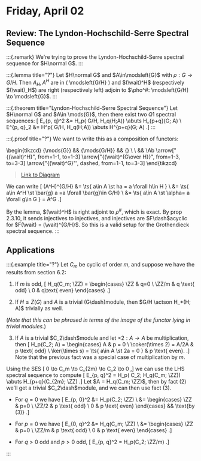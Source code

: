 # Friday, April 02

## Review: The Lyndon-Hochschild-Serre Spectral Sequence 

:::{.remark}
We're trying to prove the Lyndon-Hochschild-Serre spectral sequence for $H\normal G$.
:::

:::{.lemma title="?"}
Let $H\normal G$ and $A\in\modsleft{G}$ with $\rho: G\to G/H$.
Then $A_H, A^H$ are in \( \modsleft{G/H} \) and $(\wait)^H$ (respectively $(\wait)_H$) are right (respectively left) adjoin to $\pho^\#: \modsleft{G/H] \to \modsleft{G}$.
:::

:::{.theorem title="Lyndon-Hochschild-Serre Spectral Sequence"}
Let $H\normal G$ and $A\in \mods{G}$, then there exist two $Q1$ spectral sequences:
\[
E_{p, q}^2 &= H_p( G/H, H_q(H;A)) \abuts H_{p+q}(G; A) \\
E^{p, q}_2 &= H^p( G/H, H_q(H;A)) \abuts H^{p+q}(G; A) 
.\]
:::

:::{.proof title="?"}
We want to write this as a composition of functors:

\begin{tikzcd}
	{\mods{G}} && {\mods{G/H}} && {} \\
	\\
	&& \Ab
	\arrow["{(\wait)^H}", from=1-1, to=1-3]
	\arrow["{(\wait)^{G\over H}}", from=1-3, to=3-3]
	\arrow["{(\wait)^G}"', dashed, from=1-1, to=3-3]
\end{tikzcd}

> [Link to Diagram](https://q.uiver.app/?q=WzAsNCxbMCwwLCJcXG1vZHN7R30iXSxbMiwwLCJcXG1vZHN7Ry9IfSJdLFsyLDIsIlxcQWIiXSxbNCwwXSxbMCwxLCIoXFx3YWl0KV5IIl0sWzEsMiwiKFxcd2FpdClee0dcXG92ZXIgSH0iXSxbMCwyLCIoXFx3YWl0KV5HIiwyLHsic3R5bGUiOnsiYm9keSI6eyJuYW1lIjoiZGFzaGVkIn19fV1d)

We can write 
\[
(A^H)^{G/H} 
&= \ts{ a\in A \st ha = a \forall h\in H } \\
&= \ts{ a\in A^H \st \bar{g} a =a \forall \bar{g}\in G/H} \\
&= \ts{ a\in A \st \alpha= a \forall g\in G } = A^G
.\]

By the lemma, $(\wait)^H$ is right adjoint to $\rho^{\#}$, which is exact.
By prop 2.3.10, it sends injectives to injectives, and injectives are $F\dash$acyclic for $F(\wait) = (\wait)^{G/H}$.
So this is a valid setup for the Grothendieck spectral sequence.
:::


## Applications


:::{.example title="?"}
Let $C_m$ be cyclic of order $m$, and suppose we have the results from section 6.2:

1. If $m$ is odd, 
\[
H_q(C_m; \ZZ) = 
\begin{cases}
\ZZ & q=0 
\\
\ZZ/m & q \text{ odd} \\
0 & q\text{ even}
\end{cases}
.\]

2. If $H\leq Z(G)$ and $A$ is a trivial \(G\dash\)module, then $G/H \actson H_*(H; A)$ trivially as well.
  
  (*Note that this can be phrased in terms of the image of the functor lying in trivial modules.*)

3. If $A$ is a trivial $C_2\dash$module and let $\times 2:A\to A$ be multiplication, then
\[
H_p(C_2; A)
=
\begin{cases}
A & p = 0 
\\
\coker(\times 2) = A/2A & p \text{ odd}
\\
\ker(\times s) = \ts{ a\in A \st 2a = 0 } & p \text{ even}.
.\]
  Note that the previous fact was a special case of multiplication by $m$.

Using the SES
\[
0 \to C_m \to C_{2m} \to C_2 \to 0
,\]
we can use the LHS spectral sequence to compute
\[
E_{p, q}^2 = H_p( C_2; H_q(C_m; \ZZ)) \abuts H_{p+q}(C_{2m}; \ZZ)
.\]
Let $A = H_q(C_m; \ZZ)$, then by fact (2) we'll get a trivial $C_2\dash$module, and we can then use fact (3).

- For $q=0$ we have 
\[
E_{p, 0}^2 
&= H_p(C_2; \ZZ) \\
&=
\begin{cases}
\ZZ & p=0 
\\
\ZZ/2 & p \text{ odd}
\\
0 & p \text{ even}
\end{cases}
&& \text{by (3)}
.\]

- For $p=0$ we have
\[
E_{0, q}^2
&= H_q(C_m; \ZZ) \\
&=
\begin{cases}
\ZZ & p=0 
\\
\ZZ/m & p \text{ odd}
\\
0 & p \text{ even}
\end{cases}
.\]

- For $q>0$ odd and $p>0$ odd,
\[
E_{p, q}^2 = H_p(C_2; \ZZ/m)
.\]




:::



